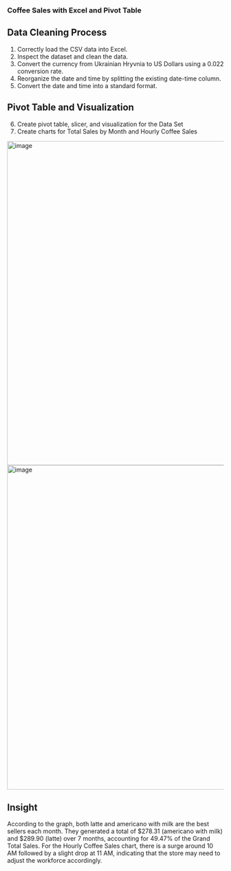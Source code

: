 ### Coffee Sales with Excel and Pivot Table
## Data Cleaning Process
1. Correctly load the CSV data into Excel.
2. Inspect the dataset and clean the data.
3. Convert the currency from Ukrainian Hryvnia to US Dollars using a 0.022 conversion rate.
4. Reorganize the date and time by splitting the existing date-time column.
5. Convert the date and time into a standard format.

## Pivot Table and Visualization
6. Create pivot table, slicer, and visualization for the Data Set
7. Create charts for Total Sales by Month and Hourly Coffee Sales
<img width="753" alt="image" src="https://github.com/user-attachments/assets/db4fc948-3ea3-4587-a66c-9eb252570b58">


<img width="754" alt="image" src="https://github.com/user-attachments/assets/3596b69e-3a96-4ea0-a6aa-27a31cc42829">


## Insight

According to the graph, both latte and americano with milk are the best sellers each month. They generated a total of $278.31 (americano with milk) and $289.90 (latte) over 7 months, accounting for 49.47% of the Grand Total Sales. For the Hourly Coffee Sales chart, there is a surge around 10 AM followed by a slight drop at 11 AM, indicating that the store may need to adjust the workforce accordingly.

